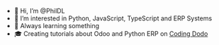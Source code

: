 - 👋 Hi, I’m @PhilDL
- 👀 I’m interested in Python, JavaScript, TypeScript and ERP Systems
- 🌱 Always learning something
- 🎓 Creating tutorials about Odoo and Python ERP on [Coding Dodo](https://codingdodo.com)

<!---
PhilDL/PhilDL is a ✨ special ✨ repository because its `README.md` (this file) appears on your GitHub profile.
You can click the Preview link to take a look at your changes.
--->
